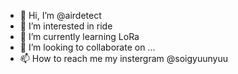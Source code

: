 - 👋 Hi, I’m @airdetect
- 👀 I’m interested in ride
- 🌱 I’m currently learning LoRa
- 💞️ I’m looking to collaborate on ...
- 📫 How to reach me my instergram @soigyuunyuu

<!---
airdetect/airdetect is a ✨ special ✨ repository because its `README.md` (this file) appears on your GitHub profile.
You can click the Preview link to take a look at your changes.
--->
